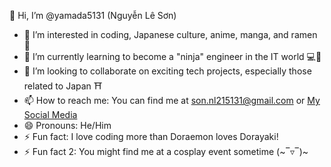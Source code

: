 👋 Hi, I’m @yamada5131 (Nguyễn Lê Sơn) 
- 👀 I’m interested in coding, Japanese culture, anime, manga, and ramen 🍜
- 🌱 I’m currently learning to become a "ninja" engineer in the IT world 💻🥷
- 💞️ I’m looking to collaborate on exciting tech projects, especially those related to Japan ⛩️
- 📫 How to reach me: You can find me at son.nl215131@gmail.com or [My Social Media](https://www.facebook.com/son.nguyenle.560/)
- 😄 Pronouns: He/Him
- ⚡ Fun fact: I love coding more than Doraemon loves Dorayaki! 
- ⚡ Fun fact 2: You might find me at a cosplay event sometime (⁠~⁠‾⁠▿⁠‾⁠)⁠~⁠

